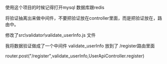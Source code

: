 使用这个项目的时候记得打开mysql 数据库跟redis


将验证抽离出来做中间件，不要把验证放在controller里面，而是把验证放在，路由中。


修改了src\validator\validate_userInfo.js 文件

我将数据验证做成了一个中间件 validate_userInfo 放到了 /register路由里面


router.post("/register",validate_userInfo,UserApiController.register)
